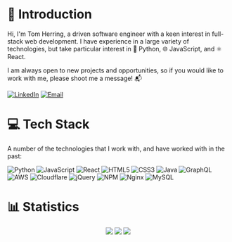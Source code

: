 # 👋 Introduction
Hi, I'm Tom Herring, a driven software engineer with a keen interest in full-stack web development. I have experience in a large variety of technologies, but take particular interest in 🐍 Python, 🌐 JavaScript, and ⚛️ React.

I am always open to new projects and opportunities, so if you would like to work with me, please shoot me a message! 📬

[![LinkedIn](https://img.shields.io/badge/LinkedIn-%230077B5.svg?style=for-the-badge&logo=linkedin&logoColor=white)](https://linkedin.com/in/tomh99) 
[![Email](https://img.shields.io/badge/Email-grey?style=for-the-badge&logo=gmail&logoColor=white)](mailto:tomherring1999@gmail.com) 


# 💻 Tech Stack
A number of the technologies that I work with, and have worked with in the past:

![Python](https://img.shields.io/badge/python-3670A0?style=for-the-badge&logo=python&logoColor=ffdd54) ![JavaScript](https://img.shields.io/badge/javascript-%23323330.svg?style=for-the-badge&logo=javascript&logoColor=%23F7DF1E) ![React](https://img.shields.io/badge/react-%2320232a.svg?style=for-the-badge&logo=react&logoColor=%2361DAFB) ![HTML5](https://img.shields.io/badge/html5-%23E34F26.svg?style=for-the-badge&logo=html5&logoColor=white) ![CSS3](https://img.shields.io/badge/css3-%231572B6.svg?style=for-the-badge&logo=css3&logoColor=white) ![Java](https://img.shields.io/badge/java-%23ED8B00.svg?style=for-the-badge&logo=java&logoColor=white) ![GraphQL](https://img.shields.io/badge/-GraphQL-E10098?style=for-the-badge&logo=graphql&logoColor=white) ![AWS](https://img.shields.io/badge/AWS-%23FF9900.svg?style=for-the-badge&logo=amazon-aws&logoColor=white) ![Cloudflare](https://img.shields.io/badge/Cloudflare-F38020?style=for-the-badge&logo=Cloudflare&logoColor=white) ![jQuery](https://img.shields.io/badge/jquery-%230769AD.svg?style=for-the-badge&logo=jquery&logoColor=white) ![NPM](https://img.shields.io/badge/NPM-%23000000.svg?style=for-the-badge&logo=npm&logoColor=white) ![Nginx](https://img.shields.io/badge/nginx-%23009639.svg?style=for-the-badge&logo=nginx&logoColor=white) ![MySQL](https://img.shields.io/badge/mysql-%2300f.svg?style=for-the-badge&logo=mysql&logoColor=white)

# 📊 Statistics
<div align="center">
<img src="https://github-readme-stats.vercel.app/api?username=tdherring&theme=react&hide_border=true&include_all_commits=true&count_private=true" />
<img src="https://github-readme-streak-stats.herokuapp.com/?user=tdherring&theme=react&hide_border=true" />
<img src="https://github-readme-stats.vercel.app/api/top-langs/?username=tdherring&theme=react&hide_border=true&include_all_commits=true&count_private=true&layout=compact" />
</div>
  
